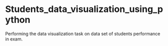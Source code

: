 # Students_data_visualization_using_python
Performing the data visualization task on data set of students performance in exam.
